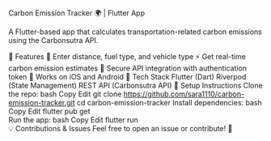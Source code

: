 Carbon Emission Tracker 🌍 | Flutter App

A Flutter-based app that calculates transportation-related carbon emissions using the Carbonsutra API.

🔹 Features
📌 Enter distance, fuel type, and vehicle type
⚡ Get real-time carbon emission estimates
🔐 Secure API integration with authentication token
📱 Works on iOS and Android
🔹 Tech Stack
Flutter (Dart)
Riverpod (State Management)
REST API (Carbonsutra API)
🔹 Setup Instructions
Clone the repo:
bash
Copy
Edit
git clone https://github.com/sara1110/carbon-emission-tracker.git
cd carbon-emission-tracker
Install dependencies:
bash
Copy
Edit
flutter pub get  
Run the app:
bash
Copy
Edit
flutter run  
💡 Contributions & Issues
Feel free to open an issue or contribute! 🚀
